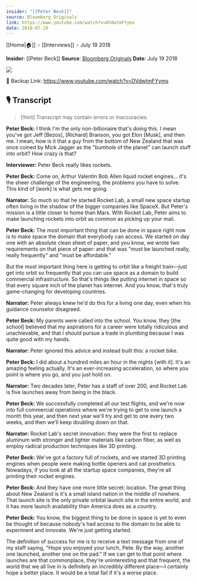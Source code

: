 ```yaml
---
insider: "[[Peter Beck]]"
source: Bloomberg Originals
link: https://www.youtube.com/watch?v=DVdwtmFYyms
date: 2018-07-19
---
```

[[Home|🏠]] <span style="color: LightSlateGray">></span> [[Interviews]] <span style="color: LightSlateGray">></span> July 19 2018

**Insider**: [[Peter Beck]]
**Source**: [Bloomberg Originals](https://www.youtube.com/watch?v=DVdwtmFYyms)
**Date**: July 19 2018

![](https://www.youtube.com/watch?v=DVdwtmFYyms)

🔗 Backup Link: https://www.youtube.com/watch?v=DVdwtmFYyms

## 🎙️ Transcript

>[!hint] Transcript may contain errors or inaccuracies.

**Peter Beck:** I think I'm the only non-billionaire that's doing this. I mean you've got Jeff [Bezos], [Richard] Branson, you got Elon [Musk], and then me. I mean, how is it that a guy from the bottom of New Zealand that was once coined by Mick Jagger as the "bumhole of the planet" can launch stuff into orbit? How crazy is that?

**Interviewer:** Peter Beck really likes rockets.

**Peter Beck:** Come on, Arthur Valentin Bob Allen liquid rocket engines... it's the sheer challenge of the engineering, the problems you have to solve. This kind of [work] is what gets me going.


**Narrator:** So much so that he started Rocket Lab, a small new space startup often living in the shadow of the bigger companies like SpaceX. But Peter's mission is a little closer to home than Mars. With Rocket Lab, Peter aims to make launching rockets into orbit as common as picking up your mail.

**Peter Beck:** The most important thing that can be done in space right now is to make space the domain that everybody can access. We started on day one with an absolute clean sheet of paper, and you know, we wrote two requirements on that piece of paper: and that was "must be launched really, really frequently" and "must be affordable."

But the most important thing here is getting to orbit like a freight train—just get into orbit so frequently that you can use space as a domain to build commercial infrastructure. So that's things like putting internet in space so that every square inch of the planet has internet. And you know, that's truly game-changing for developing countries.


**Narrator:** Peter always knew he'd do this for a living one day, even when his guidance counselor disagreed.

**Peter Beck:** My parents were called into the school. You know, they [the school] believed that my aspirations for a career were totally ridiculous and unachievable, and that I should pursue a trade in plumbing because I was quite good with my hands.

**Narrator:** Peter ignored this advice and instead built this: a rocket bike.

**Peter Beck:** I did about a hundred miles an hour in the nights [with it]. It's an amazing feeling actually. It's an ever-increasing acceleration, so where you point is where you go, and you just hold on.


**Narrator:** Two decades later, Peter has a staff of over 200, and Rocket Lab is five launches away from being in the black.

**Peter Beck:** We successfully completed all our test flights, and we're now into full commercial operations where we're trying to get to one launch a month this year, and then next year we'll try and get to one every two weeks, and then we'll keep doubling down on that.

**Narrator:** Rocket Lab's secret innovation: they were the first to replace aluminum with stronger and lighter materials like carbon fiber, as well as employ radical production techniques like 3D printing.

**Peter Beck:** We've got a factory full of rockets, and we started 3D printing engines when people were making bottle openers and cat prosthetics. Nowadays, if you look at all the startup space companies, they're all printing their rocket engines.


**Peter Beck:** And they have one more little secret: location. The great thing about New Zealand is it's a small island nation in the middle of nowhere. That launch site is the only private orbital launch site in the entire world, and it has more launch availability than America does as a country.

**Peter Beck:** You know, the biggest thing to be done in space is yet to even be thought of because nobody's had access to the domain to be able to experiment and innovate. We're just getting started.

The definition of success for me is to receive a text message from one of my staff saying, "Hope you enjoyed your lunch, Pete. By the way, another one launched, another one on the pad." If we can get to that point where launches are that commonplace, they're uninteresting and that frequent, the world that we all live in is definitely an incredibly different place—I certainly hope a better place. It would be a total fail if it's a worse place.